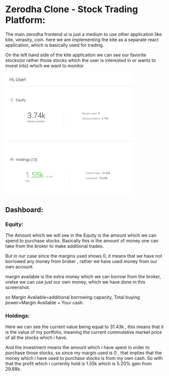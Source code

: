 # Zerodha Clone - Stock Trading Platform:

The main zerodha frontend ui is just a medium to use other application like kite, verasity, coin. here we are implementing the kite as a separate react application, which is basically used for trading.

On the left hand side of the kite application we can see our favorite stocks(or rather those stocks which the user is interested in or wants to invest into) which we want to monitor

<img src="./public/media/ReadmeImages/image.png" alt="Alt text for the image" width="400"/>

## Dashboard:

### Equity: 
The Amount which we will see in the Equity is the amount which we can spend to purchase stocks. Basically this is the amount of money one can take from the broker to make additional trades.

But in our case since the margins used shows 0, it means that we have not borrowed any money from broker , rather we have used money from our own account.

margin available is the extra money which we can borrow from the broker, orelse we can use just our own money, which we have done in this screenshot.

so Margin Available=additional borrowing capacity, Total buying power=Margin Available + Your cash.

### Holdings: 

Here we can see the current value being equal to 31.43k , this means that it is the value of my portfolio, meaning the current cummulative market price of all the stocks which i have.

And the investment means the amount which i have spent in order to purchase those stocks, so since my margin used is 0 , that implies that the money which i have used to purchase stocks is from my own cash. So with that the profit which i currently hold is 1.55k which is 5.20% gain from 29.88k.